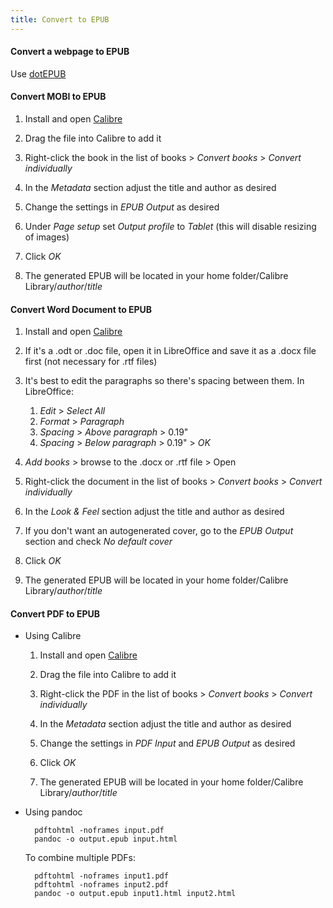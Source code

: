 ```yaml
---
title: Convert to EPUB
---
```


#### Convert a webpage to EPUB
Use [dotEPUB](http://dotepub.com/)


#### Convert MOBI to EPUB
1. Install and open [Calibre](http://calibre-ebook.com/)

2. Drag the file into Calibre to add it

3. Right-click the book in the list of books > *Convert books* > *Convert individually*

4. In the *Metadata* section adjust the title and author as desired

5. Change the settings in *EPUB Output* as desired

6. Under *Page setup* set *Output profile* to *Tablet* (this will disable resizing of images)

7. Click *OK*

8. The generated EPUB will be located in your home folder/Calibre Library/*author*/*title*


#### Convert Word Document to EPUB
1. Install and open [Calibre](http://calibre-ebook.com/)

2. If it's a .odt or .doc file, open it in LibreOffice and save it as a .docx file first (not necessary for .rtf files)

3. It's best to edit the paragraphs so there's spacing between them. In LibreOffice:
    1. *Edit* > *Select All*
    2. *Format* > *Paragraph*
    3. *Spacing* > *Above paragraph* > 0.19"
    4. *Spacing* > *Below paragraph* > 0.19" > *OK*

4. *Add books* > browse to the .docx or .rtf file > Open

5. Right-click the document in the list of books > *Convert books* > *Convert individually*

6. In the *Look & Feel* section adjust the title and author as desired

7. If you don't want an autogenerated cover, go to the *EPUB Output* section and check *No default cover*

8. Click *OK*

9. The generated EPUB will be located in your home folder/Calibre Library/*author*/*title*


#### Convert PDF to EPUB
- Using Calibre
    1. Install and open [Calibre](http://calibre-ebook.com/)

    2. Drag the file into Calibre to add it

    3. Right-click the PDF in the list of books > *Convert books* > *Convert individually*

    4. In the *Metadata* section adjust the title and author as desired

    5. Change the settings in *PDF Input* and *EPUB Output* as desired

    6. Click *OK*

    7. The generated EPUB will be located in your home folder/Calibre Library/*author*/*title*

- Using pandoc

        pdftohtml -noframes input.pdf
        pandoc -o output.epub input.html

    To combine multiple PDFs:

        pdftohtml -noframes input1.pdf
        pdftohtml -noframes input2.pdf
        pandoc -o output.epub input1.html input2.html

